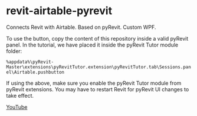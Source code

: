 # revit-airtable-pyrevit
 Connects Revit with Airtable. Based on pyRevit. Custom WPF.
 
 To use the button, copy the content of this repository inside a valid pyRevit panel. In the tutorial, we have placed it inside the pyRevit Tutor module folder:
 
`%appdata%\pyRevit-Master\extensions\pyRevitTutor.extension\pyRevitTutor.tab\Sessions.panel\Airtable.pushbutton`

If using the above, make sure you enable the pyRevit Tutor module from pyRevit extensions. You may have to restart Revit for pyRevit UI changes to take effect.

[YouTube](https://www.youtube.com/watch?v=8wW_h9jD1Yc&t=0s)
